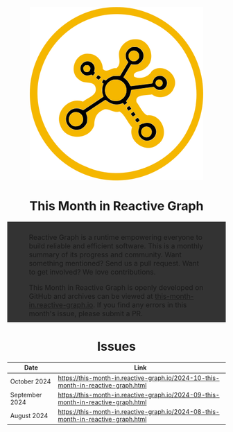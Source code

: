 <div align="center">
  <a href="https://this-month-in.reactive-graph.io/"><img src="https://raw.githubusercontent.com/reactive-graph/design/main/public/logo/rendered/selective-yellow/reactive-graph-400x400.png" alt="This Month in Reactive Graph"></a>
</div>

<h1 align="center" style="text-align: center;">This Month in Reactive Graph</h1>


<div style="background-color: #333333; padding: 10px 50px; font-size: 12pt;">
<p>
Reactive Graph is a runtime empowering everyone to build reliable and efficient software. This is a monthly summary of its progress and community. Want something mentioned? Send us a pull request. Want to get involved? We love contributions.
</p>
This Month in Reactive Graph is openly developed on GitHub and archives can be viewed at <a href="https://this-month-in.reactive-graph.io/">this-month-in.reactive-graph.io</a>. If you find any errors in this month's issue, please submit a PR.
</div>

<h1 align="center" style="text-align: center;">Issues</h1>

| Date           | Link                                                                              |
|----------------|-----------------------------------------------------------------------------------|
| October 2024   | https://this-month-in.reactive-graph.io/2024-10-this-month-in-reactive-graph.html |
| September 2024 | https://this-month-in.reactive-graph.io/2024-09-this-month-in-reactive-graph.html |
| August 2024    | https://this-month-in.reactive-graph.io/2024-08-this-month-in-reactive-graph.html |
